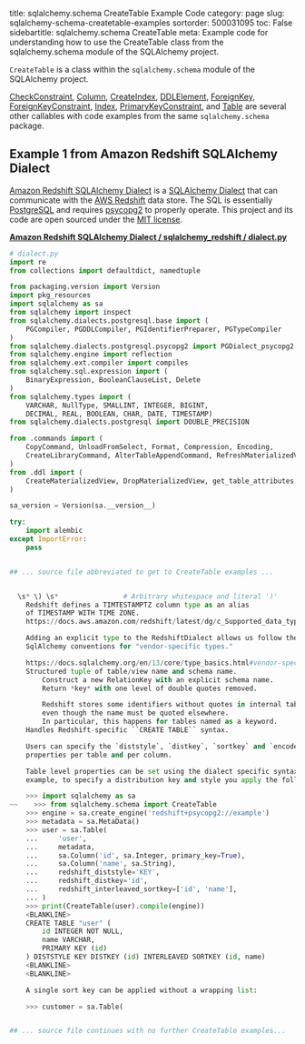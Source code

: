 title: sqlalchemy.schema CreateTable Example Code
category: page
slug: sqlalchemy-schema-createtable-examples
sortorder: 500031095
toc: False
sidebartitle: sqlalchemy.schema CreateTable
meta: Example code for understanding how to use the CreateTable class from the sqlalchemy.schema module of the SQLAlchemy project.


`CreateTable` is a class within the `sqlalchemy.schema` module of the SQLAlchemy project.

<a href="/sqlalchemy-schema-checkconstraint-examples.html">CheckConstraint</a>,
<a href="/sqlalchemy-schema-column-examples.html">Column</a>,
<a href="/sqlalchemy-schema-createindex-examples.html">CreateIndex</a>,
<a href="/sqlalchemy-schema-ddlelement-examples.html">DDLElement</a>,
<a href="/sqlalchemy-schema-foreignkey-examples.html">ForeignKey</a>,
<a href="/sqlalchemy-schema-foreignkeyconstraint-examples.html">ForeignKeyConstraint</a>,
<a href="/sqlalchemy-schema-index-examples.html">Index</a>,
<a href="/sqlalchemy-schema-primarykeyconstraint-examples.html">PrimaryKeyConstraint</a>,
and <a href="/sqlalchemy-schema-table-examples.html">Table</a>
are several other callables with code examples from the same `sqlalchemy.schema` package.

## Example 1 from Amazon Redshift SQLAlchemy Dialect
[Amazon Redshift SQLAlchemy Dialect](https://github.com/sqlalchemy-redshift/sqlalchemy-redshift)
is a [SQLAlchemy Dialect](https://docs.sqlalchemy.org/en/13/dialects/)
that can communicate with the [AWS Redshift](https://aws.amazon.com/redshift/)
data store. The SQL is essentially [PostgreSQL](/postgresql.html)
and requires [psycopg2](https://www.psycopg.org/) to properly
operate. This project and its code are open sourced under the
[MIT license](https://github.com/sqlalchemy-redshift/sqlalchemy-redshift/blob/master/LICENSE).

[**Amazon Redshift SQLAlchemy Dialect / sqlalchemy_redshift / dialect.py**](https://github.com/sqlalchemy-redshift/sqlalchemy-redshift/blob/master/sqlalchemy_redshift/./dialect.py)

```python
# dialect.py
import re
from collections import defaultdict, namedtuple

from packaging.version import Version
import pkg_resources
import sqlalchemy as sa
from sqlalchemy import inspect
from sqlalchemy.dialects.postgresql.base import (
    PGCompiler, PGDDLCompiler, PGIdentifierPreparer, PGTypeCompiler
)
from sqlalchemy.dialects.postgresql.psycopg2 import PGDialect_psycopg2
from sqlalchemy.engine import reflection
from sqlalchemy.ext.compiler import compiles
from sqlalchemy.sql.expression import (
    BinaryExpression, BooleanClauseList, Delete
)
from sqlalchemy.types import (
    VARCHAR, NullType, SMALLINT, INTEGER, BIGINT,
    DECIMAL, REAL, BOOLEAN, CHAR, DATE, TIMESTAMP)
from sqlalchemy.dialects.postgresql import DOUBLE_PRECISION

from .commands import (
    CopyCommand, UnloadFromSelect, Format, Compression, Encoding,
    CreateLibraryCommand, AlterTableAppendCommand, RefreshMaterializedView
)
from .ddl import (
    CreateMaterializedView, DropMaterializedView, get_table_attributes
)

sa_version = Version(sa.__version__)

try:
    import alembic
except ImportError:
    pass


## ... source file abbreviated to get to CreateTable examples ...


  \s* \) \s*                # Arbitrary whitespace and literal ')'
    Redshift defines a TIMTESTAMPTZ column type as an alias
    of TIMESTAMP WITH TIME ZONE.
    https://docs.aws.amazon.com/redshift/latest/dg/c_Supported_data_types.html

    Adding an explicit type to the RedshiftDialect allows us follow the
    SqlAlchemy conventions for "vendor-specific types."

    https://docs.sqlalchemy.org/en/13/core/type_basics.html#vendor-specific-types
    Structured tuple of table/view name and schema name.
        Construct a new RelationKey with an explicit schema name.
        Return *key* with one level of double quotes removed.

        Redshift stores some identifiers without quotes in internal tables,
        even though the name must be quoted elsewhere.
        In particular, this happens for tables named as a keyword.
    Handles Redshift-specific ``CREATE TABLE`` syntax.

    Users can specify the `diststyle`, `distkey`, `sortkey` and `encode`
    properties per table and per column.

    Table level properties can be set using the dialect specific syntax. For
    example, to specify a distribution key and style you apply the following:

    >>> import sqlalchemy as sa
~~    >>> from sqlalchemy.schema import CreateTable
    >>> engine = sa.create_engine('redshift+psycopg2://example')
    >>> metadata = sa.MetaData()
    >>> user = sa.Table(
    ...     'user',
    ...     metadata,
    ...     sa.Column('id', sa.Integer, primary_key=True),
    ...     sa.Column('name', sa.String),
    ...     redshift_diststyle='KEY',
    ...     redshift_distkey='id',
    ...     redshift_interleaved_sortkey=['id', 'name'],
    ... )
    >>> print(CreateTable(user).compile(engine))
    <BLANKLINE>
    CREATE TABLE "user" (
        id INTEGER NOT NULL,
        name VARCHAR,
        PRIMARY KEY (id)
    ) DISTSTYLE KEY DISTKEY (id) INTERLEAVED SORTKEY (id, name)
    <BLANKLINE>
    <BLANKLINE>

    A single sort key can be applied without a wrapping list:

    >>> customer = sa.Table(


## ... source file continues with no further CreateTable examples...

```

